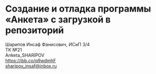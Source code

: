 # Создание и отладка программы «Анкета» с загрузкой в репозиторий
Шарипов Инсаф Фанисович, ИСиП 3/4 <br>
ТК №21<br>
Anketa_SHARIPOV <br>
https://ibb.co/q9wdmhF <br>
sharipov_insaf@inbox.ru
